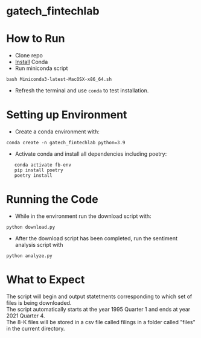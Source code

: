 # gatech_fintechlab


# How to Run

- Clone repo
- [Install](https://docs.conda.io/en/latest/miniconda.html) Conda
- Run miniconda script
```
bash Miniconda3-latest-MacOSX-x86_64.sh
```
- Refresh the terminal and use ```conda``` to test installation.

# Setting up Environment

- Create a conda environment with:
```
conda create -n gatech_fintechlab python=3.9
```
- Activate conda and install all dependencies including poetry:
```
   conda activate fb-env
   pip install poetry
   poetry install
```

# Running the Code

- While in the environment run the download script with:
```
python download.py
```
- After the download script has been completed, run the sentiment analysis script with
```
python analyze.py
```

# What to Expect

The script will begin and output statetments corresponding to which set of files is being downloaded.  
The script automatically starts at the year 1995 Quarter 1 and ends at year 2021 Quarter 4.  
The 8-K files will be stored in a csv file called filings in a folder called "files" in the current directory.  
